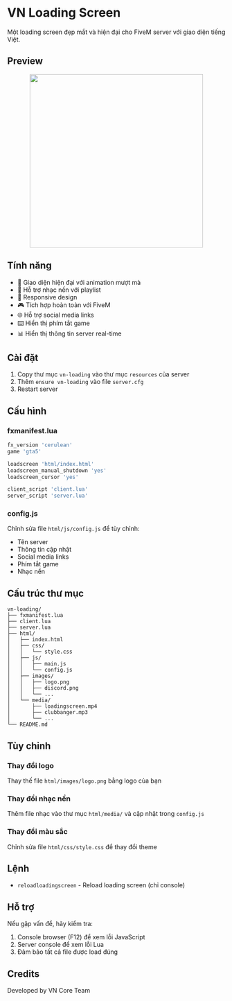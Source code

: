 # VN Loading Screen

Một loading screen đẹp mắt và hiện đại cho FiveM server với giao diện tiếng Việt.

## Preview

<div align="center">
  <img src="https://media.discordapp.net/attachments/1385844815069057044/1385844964105257061/image.png" align="center"  height="400" />
</div>


## Tính năng

- 🎨 Giao diện hiện đại với animation mượt mà
- 🎵 Hỗ trợ nhạc nền với playlist
- 📱 Responsive design
- 🎮 Tích hợp hoàn toàn với FiveM
- 🌐 Hỗ trợ social media links
- ⌨️ Hiển thị phím tắt game
- 📊 Hiển thị thông tin server real-time

## Cài đặt

1. Copy thư mục `vn-loading` vào thư mục `resources` của server
2. Thêm `ensure vn-loading` vào file `server.cfg`
3. Restart server

## Cấu hình

### fxmanifest.lua
```lua
fx_version 'cerulean'
game 'gta5'

loadscreen 'html/index.html'
loadscreen_manual_shutdown 'yes'
loadscreen_cursor 'yes'

client_script 'client.lua'
server_script 'server.lua'
```

### config.js
Chỉnh sửa file `html/js/config.js` để tùy chỉnh:
- Tên server
- Thông tin cập nhật
- Social media links
- Phím tắt game
- Nhạc nền

## Cấu trúc thư mục

```
vn-loading/
├── fxmanifest.lua
├── client.lua
├── server.lua
├── html/
│   ├── index.html
│   ├── css/
│   │   └── style.css
│   ├── js/
│   │   ├── main.js
│   │   └── config.js
│   ├── images/
│   │   ├── logo.png
│   │   ├── discord.png
│   │   └── ...
│   └── media/
│       ├── loadingscreen.mp4
│       ├── clubbanger.mp3
│       └── ...
└── README.md
```

## Tùy chỉnh

### Thay đổi logo
Thay thế file `html/images/logo.png` bằng logo của bạn

### Thay đổi nhạc nền
Thêm file nhạc vào thư mục `html/media/` và cập nhật trong `config.js`

### Thay đổi màu sắc
Chỉnh sửa file `html/css/style.css` để thay đổi theme

## Lệnh

- `reloadloadingscreen` - Reload loading screen (chỉ console)

## Hỗ trợ

Nếu gặp vấn đề, hãy kiểm tra:
1. Console browser (F12) để xem lỗi JavaScript
2. Server console để xem lỗi Lua
3. Đảm bảo tất cả file được load đúng

## Credits

Developed by VN Core Team 